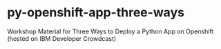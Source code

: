 # py-openshift-app-three-ways
Workshop Material for Three Ways to Deploy a Python App on Openshift (hosted on IBM Developer Crowdcast)
